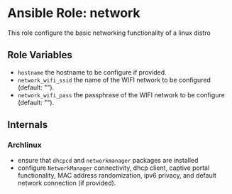 # Ansible Role: network

This role configure the basic networking functionality of a linux distro

## Role Variables

- `hostname` the hostname to be configure if provided.
- `network_wifi_ssid` the name of the WIFI network to be configured (default: "").
- `network_wifi_pass` the passphrase of the WIFI network to be configure (default: "").

## Internals

### Archlinux

- ensure that `dhcpcd` and `networkmanager` packages are installed
- configure `NetworkManager` connectivity, dhcp client, captive portal functionality,
MAC address randomization, ipv6 privacy, and default network connection (if provided).
